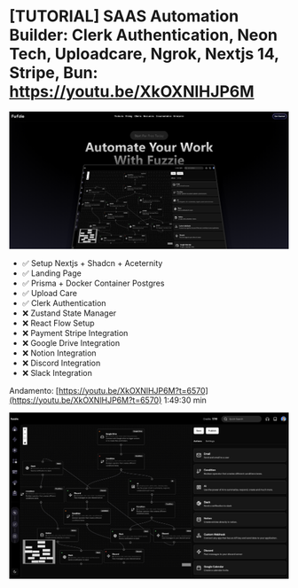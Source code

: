 # [TUTORIAL] SAAS Automation Builder: Clerk Authentication, Neon Tech, Uploadcare, Ngrok, Nextjs 14, Stripe, Bun: https://youtu.be/XkOXNlHJP6M

[![thumb](https://github.com/Darlley/webprodigies-fuzzie-app/blob/main/public/landing-page.png?raw=true)](https://youtu.be/XkOXNlHJP6M)

- ✅ Setup Nextjs + Shadcn + Aceternity 
- ✅ Landing Page
- ✅ Prisma + Docker Container Postgres
- ✅ Upload Care
- ✅ Clerk Authentication
- ❌ Zustand State Manager
- ❌ React Flow Setup
- ❌ Payment Stripe Integration
- ❌ Google Drive Integration
- ❌ Notion Integration
- ❌ Discord Integration
- ❌ Slack Integration

Andamento: [https://youtu.be/XkOXNlHJP6M?t=6570](https://youtu.be/XkOXNlHJP6M?t=6570) 1:49:30 min

[![thumb](https://github.com/Darlley/webprodigies-fuzzie-app/blob/main/public/temp-banner.png?raw=true)](https://youtu.be/XkOXNlHJP6M)
